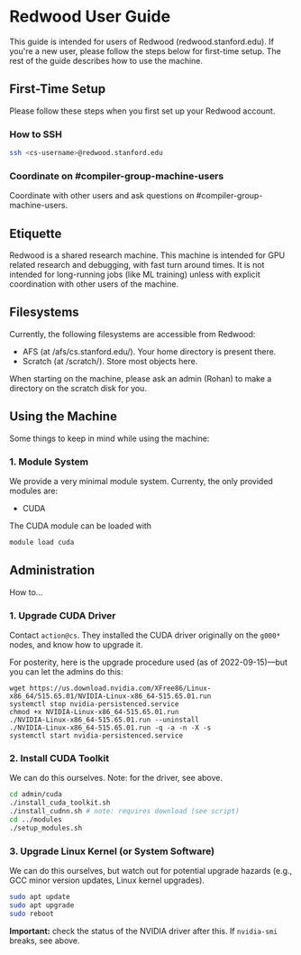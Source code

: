 # Redwood User Guide

This guide is intended for users of Redwood (redwood.stanford.edu). If
you're a new user, please follow the steps below for first-time
setup. The rest of the guide describes how to use the machine.

## First-Time Setup

Please follow these steps when you first set up your Redwood account.

### How to SSH

```bash
ssh <cs-username>@redwood.stanford.edu
```

### Coordinate on #compiler-group-machine-users 

Coordinate with other users and ask questions on #compiler-group-machine-users.

## Etiquette

Redwood is a shared research machine. This machine is intended for
GPU related research and debugging, with fast turn around times. It
is not intended for long-running jobs (like ML training) unless with
explicit coordination with other users of the machine.

## Filesystems


Currently, the following filesystems are accessible from Redwood:

* AFS (at /afs/cs.stanford.edu/). Your home directory is present there.
* Scratch (at /scratch/). Store most objects here.

When starting on the machine, please ask an admin (Rohan) to make a directory
on the scratch disk for you.

## Using the Machine

Some things to keep in mind while using the machine:

### 1. Module System

We provide a very minimal module system. Currenty, the only
provided modules are:

* CUDA

The CUDA module can be loaded with
```bash
module load cuda
```


## Administration

How to...

### 1. Upgrade CUDA Driver

Contact `action@cs`. They installed the CUDA driver originally on the
`g000*` nodes, and know how to upgrade it.

For posterity, here is the upgrade procedure used (as of
2022-09-15)&mdash;but you can let the admins do this:

```
wget https://us.download.nvidia.com/XFree86/Linux-x86_64/515.65.01/NVIDIA-Linux-x86_64-515.65.01.run
systemctl stop nvidia-persistenced.service
chmod +x NVIDIA-Linux-x86_64-515.65.01.run
./NVIDIA-Linux-x86_64-515.65.01.run --uninstall
./NVIDIA-Linux-x86_64-515.65.01.run -q -a -n -X -s
systemctl start nvidia-persistenced.service
```

### 2. Install CUDA Toolkit

We can do this ourselves. Note: for the driver, see above.

```bash
cd admin/cuda
./install_cuda_toolkit.sh
./install_cudnn.sh # note: requires download (see script)
cd ../modules
./setup_modules.sh
```

### 3. Upgrade Linux Kernel (or System Software)

We can do this ourselves, but watch out for potential upgrade hazards
(e.g., GCC minor version updates, Linux kernel upgrades).

```bash
sudo apt update
sudo apt upgrade
sudo reboot
```

**Important:** check the status of the NVIDIA driver after this. If
`nvidia-smi` breaks, see above.
